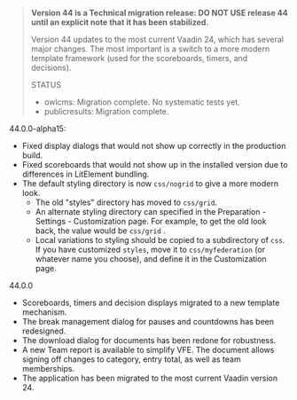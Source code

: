> **Version 44 is a Technical migration release: DO NOT USE release 44 until an explicit note that it has been stabilized.**
>
> Version 44 updates to the most current Vaadin 24, which has several major changes. The most important is a switch to a more modern template framework (used for the scoreboards, timers, and decisions).
>
> STATUS
>
> - owlcms:  Migration complete. No systematic tests yet.
> - publicresults: Migration complete.

44.0.0-alpha15:

- Fixed display dialogs that would not show up correctly in the production build.
- Fixed scoreboards that would not show up in the installed version due to differences in LitElement bundling.
- The default styling directory is now `css/nogrid` to give a more modern look. 
  - The old "styles" directory has moved to `css/grid`. 
  - An alternate styling directory can specified in the Preparation - Settings - Customization page.  For example, to get the old look back, the value would be `css/grid`  .
  - Local variations to styling should be copied to a subdirectory of `css`.  If you have customized `styles`, move it to `css/myfederation` (or whatever name you choose), and define it in the Customization page.


44.0.0

- Scoreboards, timers and decision displays migrated to a new template mechanism.
- The break management dialog for pauses and countdowns has been redesigned.
- The download dialog for documents has been redone for robustness.
- A new Team report is available to simplify VFE.  The document allows signing off changes to category, entry total, as well as team memberships.
- The application has been migrated to the most current Vaadin version 24.
